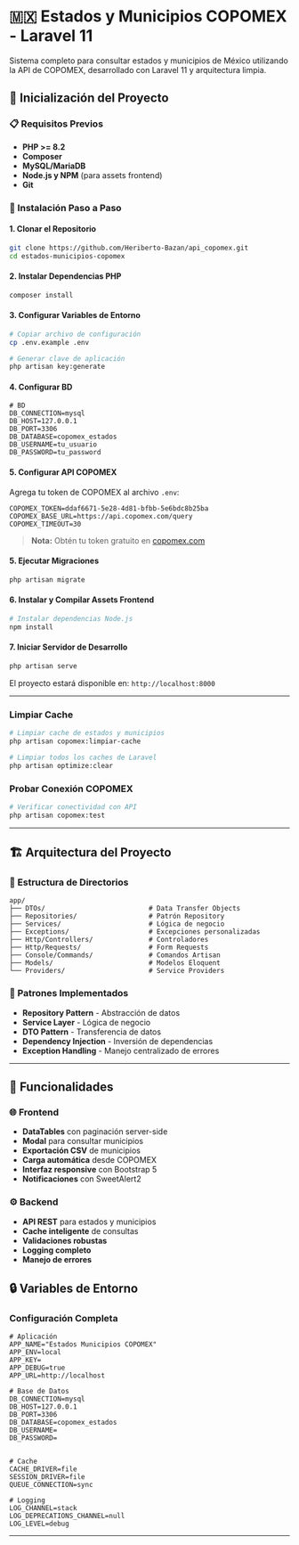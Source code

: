 # 🇲🇽 Estados y Municipios COPOMEX - Laravel 11

Sistema completo para consultar estados y municipios de México utilizando la API de COPOMEX, desarrollado con Laravel 11 y arquitectura limpia.

## 🚀 Inicialización del Proyecto

### 📋 Requisitos Previos

- **PHP >= 8.2**
- **Composer**
- **MySQL/MariaDB**
- **Node.js y NPM** (para assets frontend)
- **Git**

### 🔧 Instalación Paso a Paso

#### 1. **Clonar el Repositorio**
```bash
git clone https://github.com/Heriberto-Bazan/api_copomex.git
cd estados-municipios-copomex
```

#### 2. **Instalar Dependencias PHP**
```bash
composer install
```

#### 3. **Configurar Variables de Entorno**
```bash
# Copiar archivo de configuración
cp .env.example .env

# Generar clave de aplicación
php artisan key:generate
```

#### 4. **Configurar BD**
```env
# BD
DB_CONNECTION=mysql
DB_HOST=127.0.0.1
DB_PORT=3306
DB_DATABASE=copomex_estados
DB_USERNAME=tu_usuario
DB_PASSWORD=tu_password
```

#### 5. **Configurar API COPOMEX**
Agrega tu token de COPOMEX al archivo `.env`:
```env
COPOMEX_TOKEN=ddaf6671-5e28-4d81-bfbb-5e6bdc8b25ba
COPOMEX_BASE_URL=https://api.copomex.com/query
COPOMEX_TIMEOUT=30
```
> **Nota:** Obtén tu token gratuito en [copomex.com](https://copomex.com)


#### 5. **Ejecutar Migraciones**
```bash
php artisan migrate
```

#### 6. **Instalar y Compilar Assets Frontend**
```bash
# Instalar dependencias Node.js
npm install
```

#### 7. **Iniciar Servidor de Desarrollo**
```bash
php artisan serve
```

El proyecto estará disponible en: `http://localhost:8000`

---

### **Limpiar Cache**
```bash
# Limpiar cache de estados y municipios
php artisan copomex:limpiar-cache

# Limpiar todos los caches de Laravel
php artisan optimize:clear
```

### **Probar Conexión COPOMEX**
```bash
# Verificar conectividad con API
php artisan copomex:test
```

---

## 🏗️ Arquitectura del Proyecto

### **📁 Estructura de Directorios**
```
app/
├── DTOs/                          # Data Transfer Objects
├── Repositories/                  # Patrón Repository
├── Services/                      # Lógica de negocio
├── Exceptions/                    # Excepciones personalizadas
├── Http/Controllers/              # Controladores
├── Http/Requests/                 # Form Requests
├── Console/Commands/              # Comandos Artisan
├── Models/                        # Modelos Eloquent
└── Providers/                     # Service Providers
```

### **🔧 Patrones Implementados**
- **Repository Pattern** - Abstracción de datos
- **Service Layer** - Lógica de negocio
- **DTO Pattern** - Transferencia de datos
- **Dependency Injection** - Inversión de dependencias
- **Exception Handling** - Manejo centralizado de errores

---

## 🚀 Funcionalidades

### **🌐 Frontend**
- **DataTables** con paginación server-side
- **Modal** para consultar municipios
- **Exportación CSV** de municipios
- **Carga automática** desde COPOMEX
- **Interfaz responsive** con Bootstrap 5
- **Notificaciones** con SweetAlert2

### **⚙️ Backend**
- **API REST** para estados y municipios
- **Cache inteligente** de consultas
- **Validaciones robustas**
- **Logging completo**
- **Manejo de errores**



## 🔒 Variables de Entorno

### **Configuración Completa**
```env
# Aplicación
APP_NAME="Estados Municipios COPOMEX"
APP_ENV=local
APP_KEY=
APP_DEBUG=true
APP_URL=http://localhost

# Base de Datos
DB_CONNECTION=mysql
DB_HOST=127.0.0.1
DB_PORT=3306
DB_DATABASE=copomex_estados
DB_USERNAME=
DB_PASSWORD=


# Cache
CACHE_DRIVER=file
SESSION_DRIVER=file
QUEUE_CONNECTION=sync

# Logging
LOG_CHANNEL=stack
LOG_DEPRECATIONS_CHANNEL=null
LOG_LEVEL=debug
```

---
